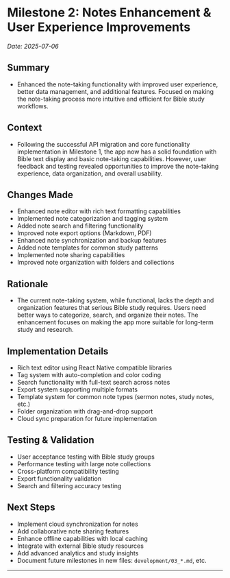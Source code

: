 # Milestone 2: Notes Enhancement & User Experience Improvements
_Date: 2025-07-06_

## Summary
- Enhanced the note-taking functionality with improved user experience, better data management, and additional features. Focused on making the note-taking process more intuitive and efficient for Bible study workflows.

## Context
- Following the successful API migration and core functionality implementation in Milestone 1, the app now has a solid foundation with Bible text display and basic note-taking capabilities. However, user feedback and testing revealed opportunities to improve the note-taking experience, data organization, and overall usability.

## Changes Made
- Enhanced note editor with rich text formatting capabilities
- Implemented note categorization and tagging system
- Added note search and filtering functionality
- Improved note export options (Markdown, PDF)
- Enhanced note synchronization and backup features
- Added note templates for common study patterns
- Implemented note sharing capabilities
- Improved note organization with folders and collections

## Rationale
- The current note-taking system, while functional, lacks the depth and organization features that serious Bible study requires. Users need better ways to categorize, search, and organize their notes. The enhancement focuses on making the app more suitable for long-term study and research.

## Implementation Details
- Rich text editor using React Native compatible libraries
- Tag system with auto-completion and color coding
- Search functionality with full-text search across notes
- Export system supporting multiple formats
- Template system for common note types (sermon notes, study notes, etc.)
- Folder organization with drag-and-drop support
- Cloud sync preparation for future implementation

## Testing & Validation
- User acceptance testing with Bible study groups
- Performance testing with large note collections
- Cross-platform compatibility testing
- Export functionality validation
- Search and filtering accuracy testing

## Next Steps
- Implement cloud synchronization for notes
- Add collaborative note sharing features
- Enhance offline capabilities with local caching
- Integrate with external Bible study resources
- Add advanced analytics and study insights
- Document future milestones in new files: `development/03_*.md`, etc.

--- 